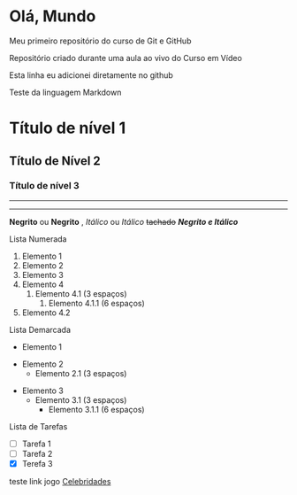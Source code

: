 # Olá, Mundo
 Meu primeiro repositório do curso de Git e GitHub

 Repositório criado durante uma aula ao vivo do Curso em Vídeo
 
Esta linha eu adicionei diretamente no github

Teste da linguagem Markdown
# Título de nível 1
## Título de Nível 2
### Título de nível 3
---
***
**Negrito** ou __Negrito__ , 
*Itálico* ou _Itálico_
~~tachado~~
__*Negrito e Itálico*__

Lista Numerada
1. Elemento 1
1. Elemento 2
1. Elemento 3
1. Elemento 4
   1. Elemento 4.1 (3 espaços)
      1. Elemento 4.1.1 (6 espaços)
1. Elemento 4.2

Lista Demarcada
* Elemento 1
- Elemento 2
   * Elemento 2.1 (3 espaços)
* Elemento 3
   * Elemento 3.1 (3 espaços)
      * Elemento 3.1.1 (6 espaços)

Lista de Tarefas
- [ ] Tarefa 1
- [ ] Tarefa 2
- [x] Terefa 3

teste link jogo [Celebridades](https://Celebridades-WEB.diogoichaso.repl.co)